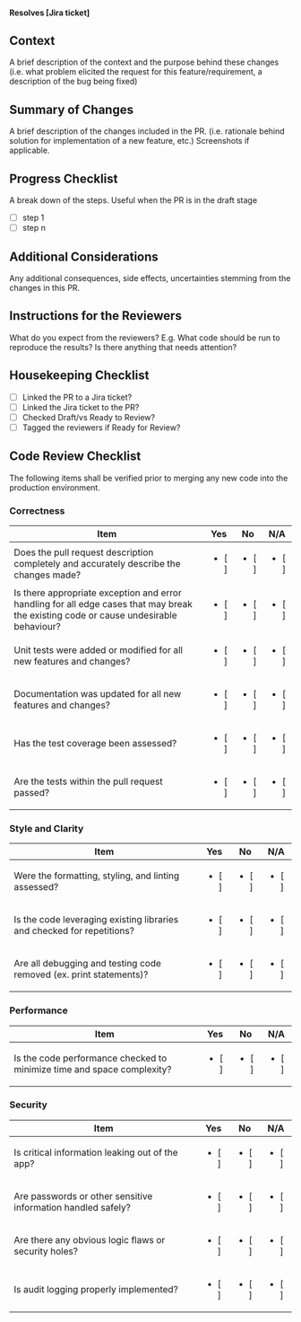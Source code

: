 #### Resolves [Jira ticket]

## Context 

A brief description of the context and the purpose behind these changes (i.e. what problem elicited the request for this feature/requirement, a description of the bug being fixed)

## Summary of Changes
A brief description of the changes included in the PR. (i.e. rationale behind solution for implementation of a new feature, etc.) Screenshots if applicable.

## Progress Checklist
A break down of the steps. Useful when the PR is in the draft stage
- [ ] step 1 
- [ ] step n

## Additional Considerations
Any additional consequences, side effects, uncertainties stemming from the changes in this PR.

## Instructions for the Reviewers
What do you expect from the reviewers? E.g. What code should be run to reproduce the results? Is there anything that needs attention? 
 
## Housekeeping Checklist
- [ ] Linked the PR to a Jira ticket?
- [ ] Linked the Jira ticket to the PR?
- [ ] Checked Draft/vs Ready to Review?
- [ ] Tagged the reviewers if Ready for Review?

## Code Review Checklist

The following items shall be verified prior to merging any new code into the production environment.

### Correctness
| Item                                                                                                                                  | Yes                    | No                     | N/A                     |
|---------------------------------------------------------------------------------------------------------------------------------------|------------------------|------------------------|------------------------|
| Does the pull request description completely and accurately describe the changes made?                                                | <ul><li>[ ] </li></ul> | <ul><li>[ ] </li></ul> | <ul><li>[ ] </li></ul> |
| Is there appropriate exception and error handling for all edge cases that may break the existing code or cause undesirable behaviour? | <ul><li>[ ] </li></ul> | <ul><li>[ ] </li></ul> | <ul><li>[ ] </li></ul> |
| Unit tests were added or modified for all new features and changes?                                                                   | <ul><li>[ ] </li></ul> | <ul><li>[ ] </li></ul> | <ul><li>[ ] </li></ul> |
| Documentation was updated for all new features and changes?                                                                           | <ul><li>[ ] </li></ul> | <ul><li>[ ] </li></ul> | <ul><li>[ ] </li></ul> |
| Has the test coverage been assessed?                                                                                                  | <ul><li>[ ] </li></ul> | <ul><li>[ ] </li></ul> | <ul><li>[ ] </li></ul> |
| Are the tests within the pull request passed?                                                                                         | <ul><li>[ ] </li></ul> | <ul><li>[ ] </li></ul> | <ul><li>[ ] </li></ul> |                                                                                       | <ul><li>[ ]</li></ul> | <ul><li>[ ]</li></ul> | <ul><li>[ ]</li></ul> |                                                                                      | <ul><li>[ ]</li></ul> | <ul><li>[ ]</li></ul> | <ul><li>[ ]</li></ul> |                                                                                      | <ul><li>[ ] Yes</li><li>[ ] No</li><li>[ ] NA</li></ul> |

### Style and Clarity
| Item                                                                   | Yes                    | No                     | N/A                     |
|------------------------------------------------------------------------|------------------------|------------------------|------------------------|
| Were the formatting, styling, and linting assessed?                    | <ul><li>[ ] </li></ul> | <ul><li>[ ] </li></ul> | <ul><li>[ ] </li></ul> |
| Is the code leveraging existing libraries and checked for repetitions? | <ul><li>[ ] </li></ul> | <ul><li>[ ] </li></ul> | <ul><li>[ ] </li></ul> |
| Are all debugging and testing code removed (ex. print statements)?     | <ul><li>[ ] </li></ul> | <ul><li>[ ] </li></ul> | <ul><li>[ ] </li></ul> |

### Performance
| Item                                                                   | Yes                    | No                     | N/A                     |
|------------------------------------------------------------------------|------------------------|------------------------|------------------------|
| Is the code performance checked to minimize time and space complexity? | <ul><li>[ ] </li></ul> | <ul><li>[ ] </li></ul> | <ul><li>[ ] </li></ul> |

### Security
| Item                                                         | Yes                    | No                     | N/A                     |
|--------------------------------------------------------------|------------------------|------------------------|------------------------|
| Is critical information leaking out of the app?              | <ul><li>[ ] </li></ul> | <ul><li>[ ] </li></ul> | <ul><li>[ ] </li></ul> |
| Are passwords or other sensitive information handled safely? | <ul><li>[ ] </li></ul> | <ul><li>[ ] </li></ul> | <ul><li>[ ] </li></ul> |
| Are there any obvious logic flaws or security holes?         | <ul><li>[ ] </li></ul> | <ul><li>[ ] </li></ul> | <ul><li>[ ] </li></ul> |
| Is audit logging properly implemented?                       | <ul><li>[ ] </li></ul> | <ul><li>[ ] </li></ul> | <ul><li>[ ] </li></ul> |
